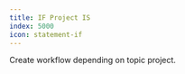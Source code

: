 ```yaml
---
title: IF Project IS
index: 5000
icon: statement-if
---
```


Create workflow depending on topic project.
